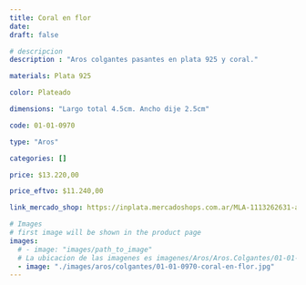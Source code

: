 ```yaml
---
title: Coral en flor
date: 
draft: false

# descripcion
description : "Aros colgantes pasantes en plata 925 y coral."

materials: Plata 925

color: Plateado

dimensions: "Largo total 4.5cm. Ancho dije 2.5cm"

code: 01-01-0970

type: "Aros"

categories: []

price: $13.220,00

price_eftvo: $11.240,00

link_mercado_shop: https://inplata.mercadoshops.com.ar/MLA-1113262631-aros-colgantes-plata-925-y-coral---coral-en-flor-_JM

# Images
# first image will be shown in the product page
images:
  # - image: "images/path_to_image"
  # La ubicacion de las imagenes es imagenes/Aros/Aros.Colgantes/01-01-0970-coral-en-flor
  - image: "./images/aros/colgantes/01-01-0970-coral-en-flor.jpg"
---
```

